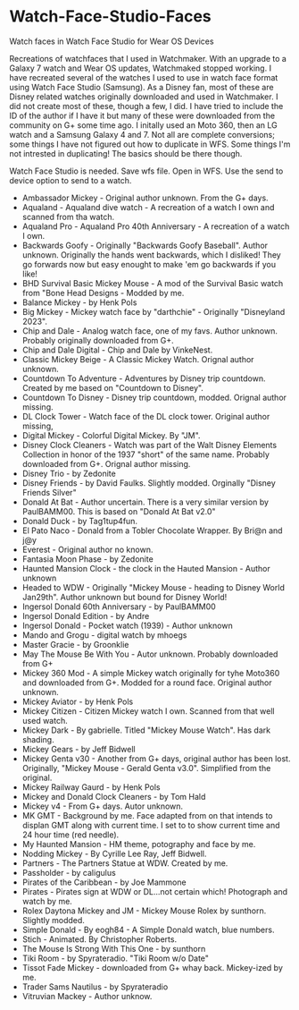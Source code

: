 # Watch-Face-Studio-Faces
Watch faces in Watch Face Studio for Wear OS Devices

Recreations of watchfaces that I used in Watchmaker.  With an upgrade to a Galaxy 7 watch and Wear OS updates, Watchmaked stopped working.  I have recreated several of the watches I used to use in watch face format using Watch Face Studio (Samsung).  As a Disney fan, most of these are Disney related watches originally downloaded and used in Watchmaker.  I did not create most of these, though a few, I did.  I have tried to include the ID of the author if I have it but many of these were downloaded from the community on G+ some time ago. I initally used an Moto 360, then an LG watch and a Samsung Galaxy 4 and 7. Not all are complete conversions; some things I have not figured out how to duplicate in WFS. Some things I'm not intrested in duplicating! The basics should be there though.

Watch Face Studio is needed.
Save wfs file.
Open in WFS.
Use the send to device option to send to a watch.

* Ambassador Mickey - Original author unknown.  From the G+ days.
* Aqualand - Aqualand dive watch - A recreation of a watch I own and scanned from tha watch.
* Aqualand Pro - Aqualand Pro 40th Anniversary - A recreation of a watch I own.
* Backwards Goofy - Originally "Backwards Goofy Baseball". Author unknown.  Originally the hands went backwards, which I disliked!  They go forwards now but easy enought to make 'em go backwards if you like!
* BHD Survival Basic Mickey Mouse - A mod of the Survival Basic watch from "Bone Head Designs - Modded by me.
* Balance Mickey - by Henk Pols
* Big Mickey - Mickey watch face by "darthchie" - Originally "Disneyland 2023".
* Chip and Dale - Analog watch face, one of my favs. Author unknown. Probably originally downloaded from G+.
* Chip and Dale Digital - Chip and Dale by VinkeNest.
* Classic Mickey Beige - A Classic Mickey Watch.  Orignal author unknown.
* Countdown To Adventure - Adventures by Disney trip countdown. Created by me based on "Countdown to Disney".
* Countdown To Disney - Disney trip countdown, modded.  Orignal author missing.
* DL Clock Tower - Watch face of the DL clock tower. Original author missing,
* Digital Mickey - Colorful Digital Mickey. By "JM".
* Disney Clock Cleaners - Watch was part of the Walt Disney Elements Collection in honor of the 1937 "short" of the same name. Probably downloaded from G+. Orignal author missing.
* Disney Trio - by Zedonite
* Disney Friends - by David Faulks. Slightly modded.  Orginally "Disney Friends Silver"
* Donald At Bat - Author uncertain.  There is a very similar version by PaulBAMM00. This is based on "Donald At Bat v2.0"
* Donald Duck - by Tag1tup4fun.
* El Pato Naco - Donald from a Tobler Chocolate Wrapper. By Bri@n and j@y
* Everest - Original author no known.
* Fantasia Moon Phase - by Zedonite
* Haunted Mansion Clock - the clock in the Hauted Mansion - Author unknown
* Headed to WDW - Originally "Mickey Mouse - heading to Disney World Jan29th".  Author unknown but bound for Disney World!
* Ingersol Donald 60th Anniversary - by PaulBAMM00
* Ingersol Donald Edition - by Andre
* Ingersol Donald - Pocket watch (1939) - Author unknown
* Mando and Grogu - digital watch by mhoegs
* Master Gracie  - by Groonklie
* May The Mouse Be With You - Autor unknown.  Probably downloaded from G+
* Mickey 360 Mod - A simple Mickey watch originally for tyhe Moto360 and downloaded from G+.  Modded for a round face. Original author unknown.
* Mickey Aviator - by Henk Pols
* Mickey Citizen - Citizen Mickey watch I own.  Scanned from that well used watch.
* Mickey Dark - By gabrielle. Titled "Mickey Mouse Watch". Has dark shading.
* Mickey Gears - by Jeff Bidwell
* Mickey Genta v30 - Another from G+ days, original author has been lost.  Originally, "Mickey Mouse - Gerald Genta v3.0". Simplified from the original.
* Mickey Railway Gaurd - by Henk Pols
* Mickey and Donald Clock Cleaners - by Tom Hald
* Mickey v4 - From G+ days.  Autor unknown.
* MK GMT - Background by me. Face adapted from on that intends to displan GMT along with current time.  I set to to show current time and 24 hour time (red needle).
* My Haunted Mansion - HM theme, potography and face by me.
* Nodding Mickey - By Cyrille Lee Ray, Jeff Bidwell.
* Partners - The Partners Statue at WDW. Created by me.
* Passholder - by caligulus
* Pirates of the Caribbean - by Joe Mammone
* Pirates - Pirates sign at WDW or DL...not certain which! Photograph and watch by me.
* Rolex Daytona Mickey and JM - Mickey Mouse Rolex by sunthorn. Slightly modded.
* Simple Donald - By eogh84 - A Simple Donald watch, blue numbers.
* Stich - Animated. By Christopher Roberts.
* The Mouse Is Strong With This One  - by sunthorn
* Tiki Room - by Spyrateradio. "Tiki Room w/o Date"
* Tissot Fade Mickey - downloaded from G+ whay back.  Mickey-ized by me.
* Trader Sams Nautilus - by Spyrateradio
* Vitruvian Mackey - Author unknow.

